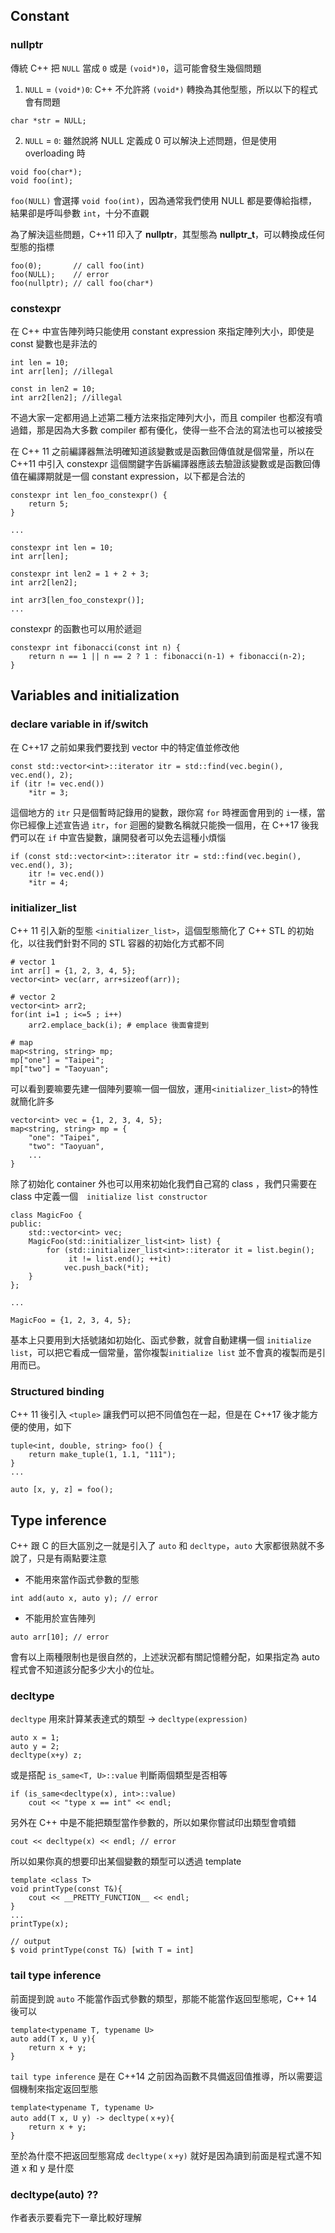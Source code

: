 
## Constant

### nullptr

傳統 C++ 把 `NULL` 當成 `0` 或是 `(void*)0`，這可能會發生幾個問題

1. `NULL` = `(void*)0`: C++ 不允許將 `(void*)` 轉換為其他型態，所以以下的程式會有問題
```
char *str = NULL;
```
2. `NULL` = `0`: 雖然說將 NULL 定義成 0 可以解決上述問題，但是使用 overloading 時 
```
void foo(char*);
void foo(int);
```
`foo(NULL)` 會選擇 `void foo(int)`，因為通常我們使用 NULL 都是要傳給指標，結果卻是呼叫參數 `int`，十分不直觀

為了解決這些問題，C++11 印入了 **nullptr**，其型態為 **nullptr_t**，可以轉換成任何型態的指標

```
foo(0);       // call foo(int)
foo(NULL);    // error
foo(nullptr); // call foo(char*)
```


### constexpr

在 C++ 中宣告陣列時只能使用 constant expression 來指定陣列大小，即使是 const 變數也是非法的

```
int len = 10;
int arr[len]; //illegal

const in len2 = 10;
int arr2[len2]; //illegal
```

不過大家一定都用過上述第二種方法來指定陣列大小，而且 compiler 也都沒有噴過錯，那是因為大多數 compiler 都有優化，使得一些不合法的寫法也可以被接受

在 C++ 11 之前編譯器無法明確知道該變數或是函數回傳值就是個常量，所以在 C++11 中引入 constexpr 這個關鍵字告訴編譯器應該去驗證該變數或是函數回傳值在編譯期就是一個 constant expression，以下都是合法的

```
constexpr int len_foo_constexpr() {
    return 5;
}

...

constexpr int len = 10;
int arr[len];

constexpr int len2 = 1 + 2 + 3;
int arr2[len2];

int arr3[len_foo_constexpr()];
...

```

constexpr 的函數也可以用於遞迴

```
constexpr int fibonacci(const int n) {
    return n == 1 || n == 2 ? 1 : fibonacci(n-1) + fibonacci(n-2);
}
```

## Variables and initialization

### declare variable in if/switch

在 C++17 之前如果我們要找到 vector 中的特定值並修改他
```
const std::vector<int>::iterator itr = std::find(vec.begin(), vec.end(), 2);
if (itr != vec.end()) 
    *itr = 3;
```

這個地方的 `itr` 只是個暫時記錄用的變數，跟你寫 `for` 時裡面會用到的 `i`一樣，當你已經像上述宣告過 `itr`，`for` 迴圈的變數名稱就只能換一個用，在 C++17 後我們可以在 `if` 中宣告變數，讓開發者可以免去這種小煩惱

```
if (const std::vector<int>::iterator itr = std::find(vec.begin(), vec.end(), 3);
    itr != vec.end()) 
    *itr = 4;
```
### initializer_list

C++ 11 引入新的型態 `<initializer_list>`，這個型態簡化了 C++ STL 的初始化，以往我們針對不同的 STL 容器的初始化方式都不同

```
# vector 1
int arr[] = {1, 2, 3, 4, 5};
vector<int> vec(arr, arr+sizeof(arr));

# vector 2
vector<int> arr2;
for(int i=1 ; i<=5 ; i++)
    arr2.emplace_back(i); # emplace 後面會提到

# map
map<string, string> mp;
mp["one"] = "Taipei";
mp["two"] = "Taoyuan";
```

可以看到要嘛要先建一個陣列要嘛一個一個放，運用`<initializer_list>`的特性就簡化許多

```
vector<int> vec = {1, 2, 3, 4, 5};
map<string, string> mp = {
    "one": "Taipei",
    "two": "Taoyuan",
    ...
}
```

除了初始化 container 外也可以用來初始化我們自己寫的 class ，我們只需要在 class 中定義一個　`initialize list constructor`

```
class MagicFoo {
public:
    std::vector<int> vec;
    MagicFoo(std::initializer_list<int> list) {
        for (std::initializer_list<int>::iterator it = list.begin(); 
             it != list.end(); ++it)
            vec.push_back(*it);
    }
};

...

MagicFoo = {1, 2, 3, 4, 5};
```

基本上只要用到大括號諸如初始化、函式參數，就會自動建構一個 `initialize list`，可以把它看成一個常量，當你複製`initialize list` 並不會真的複製而是引用而已。

### Structured binding

C++ 11 後引入 `<tuple>` 讓我們可以把不同值包在一起，但是在 C++17 後才能方便的使用，如下
```
tuple<int, double, string> foo() {
	return make_tuple(1, 1.1, "111");
}
...

auto [x, y, z] = foo();
```

## Type inference

C++ 跟 C 的巨大區別之一就是引入了 `auto` 和 `decltype`，`auto` 大家都很熟就不多說了，只是有兩點要注意

* 不能用來當作函式參數的型態
```
int add(auto x, auto y); // error
```
* 不能用於宣告陣列
```
auto arr[10]; // error
```

會有以上兩種限制也是很自然的，上述狀況都有關記憶體分配，如果指定為 auto  程式會不知道該分配多少大小的位址。

### decltype

`decltype` 用來計算某表達式的類型 -> ```decltype(expression)```

```
auto x = 1;
auto y = 2;
decltype(x+y) z;
```

或是搭配 `is_same<T, U>::value` 判斷兩個類型是否相等

```
if (is_same<decltype(x), int>::value)
    cout << "type x == int" << endl;
```

另外在 C++ 中是不能把類型當作參數的，所以如果你嘗試印出類型會噴錯

```
cout << decltype(x) << endl; // error
```

所以如果你真的想要印出某個變數的類型可以透過 template

```
template <class T>
void printType(const T&){
    cout << __PRETTY_FUNCTION__ << endl;
}
...
printType(x);

// output
$ void printType(const T&) [with T = int]
```

### tail type inference

前面提到說 `auto` 不能當作函式參數的類型，那能不能當作返回型態呢，C++ 14 後可以

```
template<typename T, typename U>
auto add(T x, U y){
    return x + y;
}
```

`tail type inference` 是在 C++14 之前因為函數不具備返回值推導，所以需要這個機制來指定返回型態

```
template<typename T, typename U>
auto add(T x, U y) -> decltype(ｘ+y){
    return x + y;
}
```

至於為什麼不把返回型態寫成 `decltype(ｘ+y)` 就好是因為讀到前面是程式還不知道 x 和 y 是什麼

### decltype(auto) ??

作者表示要看完下一章比較好理解
